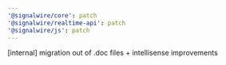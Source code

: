 ```yaml
---
'@signalwire/core': patch
'@signalwire/realtime-api': patch
'@signalwire/js': patch
---
```


[internal] migration out of .doc files + intellisense improvements
